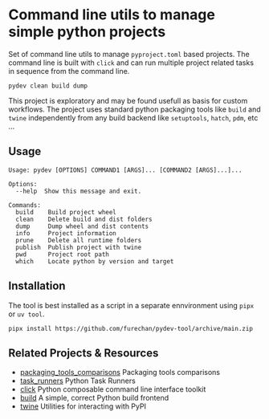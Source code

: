 # Command line utils to manage simple python projects 

Set of command line utils to manage `pyproject.toml` based projects.
The command line is built with `click` and can run multiple project
related tasks in sequence from the command line.

```console
pydev clean build dump
```

This project is exploratory and may be found usefull as basis for custom workflows.
The project uses standard python packaging tools like `build` and `twine`
independently from any build backend like `setuptools`, `hatch`, `pdm`, etc ...


## Usage

```console
Usage: pydev [OPTIONS] COMMAND1 [ARGS]... [COMMAND2 [ARGS]...]...

Options:
  --help  Show this message and exit.

Commands:
  build    Build project wheel
  clean    Delete build and dist folders
  dump     Dump wheel and dist contents
  info     Project information
  prune    Delete all runtime folders
  publish  Publish project with twine
  pwd      Project root path
  which    Locate python by version and target
```


## Installation

The tool is best installed as a script in a separate ennvironment using `pipx` or `uv tool`.

```console
pipx install https://github.com/furechan/pydev-tool/archive/main.zip
```

## Related Projects & Resources
- [packaging_tools_comparisons](https://sinoroc.gitlab.io/kb/python/packaging_tools_comparisons.html) Packaging tools comparisons
- [task_runners](https://sinoroc.gitlab.io/kb/python/task_runners.html) Python Task Runners
- [click](https://click.palletsprojects.com/) Python composable command line interface toolkit
- [build](https://github.com/pypa/build) A simple, correct Python build frontend
- [twine](https://github.com/pypa/twine/) Utilities for interacting with PyPI
